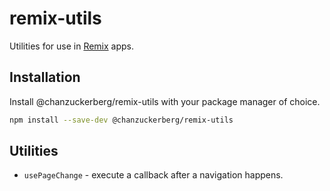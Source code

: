 # remix-utils

Utilities for use in [Remix](https://remix.run) apps.

## Installation

Install @chanzuckerberg/remix-utils with your package manager of choice.

```sh
npm install --save-dev @chanzuckerberg/remix-utils
```

## Utilities

- `usePageChange` - execute a callback after a navigation happens.
